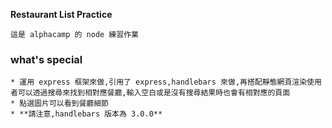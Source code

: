 **Restaurant List Practice**

`這是 alphacamp 的 node 練習作業`

### **what's special** 


    * 運用 express 框架來做,引用了 express,handlebars 來做,再搭配靜態網頁渲染使用者可以透過搜尋來找到相對應餐廳,輸入空白或是沒有搜尋結果時也會有相對應的頁面 
    * 點選圖片可以看到餐廳細節 
    * **請注意,handlebars 版本為 3.0.0**
